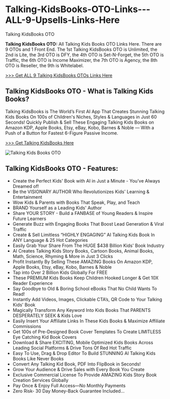 # Talking-KidsBooks-OTO-Links---ALL-9-Upsells-Links-Here
Talking KidsBooks OTO

**Talking KidsBooks OTO:** All Talking Kids Books OTO Links Here. There are 9 OTOs and 1 Front End. The 1st Talking KidsBooks OTO is Unlimited, the 2nd is Lite, the 3rd OTO is DFY, the 4th OTO is Set-N-Forget, the 5th OTO is Traffic, the 6th OTO is Income Maximizer, the 7th OTO is Agency, the 8th OTO is Reseller, the 9th is Whitelabel.

[>>> Get ALL 9 Talking KidsBooks OTOs Links Here](https://topproductreview.net/talking-kidsbooks-oto-upsell/)

## Talking KidsBooks OTO - What is Talking Kids Books?

Talking KidsBooks is The World’s First AI App That Creates Stunning Talking Kids Books On 100s of Children's Niches, Styles & Languages in Just 60 Seconds! Quickly Publish & Sell These Engaging Talking Kids Books on Amazon KDP, Apple Books, Etsy, eBay, Kobo, Barnes & Noble — With a Push of a Button for Fastest 6-Figure Passive Income.

[>>> Get Talking KidsBooks Here](https://warriorplus.com/o2/a/bmyvgj0/0)

![Talking Kids Books OTO](https://github.com/user-attachments/assets/4a3a47f3-13ad-41bf-baa2-22c0b5364b01)

## Talking KidsBooks OTO - Features:

- Create the Perfect Kids' Book with AI in Just a Minute - You’ve Always Dreamed of!
- Be the VISIONARY AUTHOR Who Revolutionizes Kids' Learning & Entertainment
- Wow Kids & Parents with Books That Speak, Play, and Teach
- BRAND Yourself as a Leading Kids' Author
- Share YOUR STORY - Build a FANBASE of Young Readers & Inspire Future Learners
- Generate Buzz with Engaging Books That Boost Lead Generation & Viral Traffic
- Create & Sell Limitless “HIGHLY ENGAGING” AI Talking Kids Book In ANY Language & 25 Hot Categories
- Easily Grab Your Share From The HUGE $438 Billion Kids' Book Industry
- AI Creates Talking Kids Story Books, Cartoon Books, Animal Books, Math, Science, Rhyming & More in Just 3 Clicks
- Profit Instantly By Selling These AMAZING Books On Amazon KDP, Apple Books, Etsy, eBay, Kobo, Barnes & Noble
- Tap into Over 2 Billion Kids Globally For FREE
- These PREMIUM Kids Books Keep Children Hooked Longer & Get 10X Reader Experience
- Say Goodbye to Old & Boring School eBooks That No Child Wants To Read!
- Instantly Add Videos, Images, Clickable CTA’s, QR Code to Your Talking Kids' Book
- Magically Transform Any Keyword Into Kids Books That PARENTS DESPERATELY SEEK & Kids Love
- Easily Insert Your Affiliate Links In These Kids Books & Maximize Affiliate Commissions
- Get 100s of Pre-Designed Book Cover Templates To Create LIMITLESS Eye Catching Kid Book Covers
- Download & Share EXCITING, Mobile Optimized Kids Books Across Leading Social Platforms & Drive Tons Of Red Hot Traffic
- Easy To Use, Drag & Drop Editor To Build STUNNING AI Talking Kids Books Like Never Books
- Convert Any Talking Kid Book, PDF Into FlipBook in Seconds!
- Grow Your Audience & Drive Sales with Every Book You Create
- Exclusive Commercial License To Provide AMAZING Kids Story Book Creation Services Globally
- Pay Once & Enjoy Full Access—No Monthly Payments
- Zero Risk- 30 Day Money-Back Guarantee Included...
